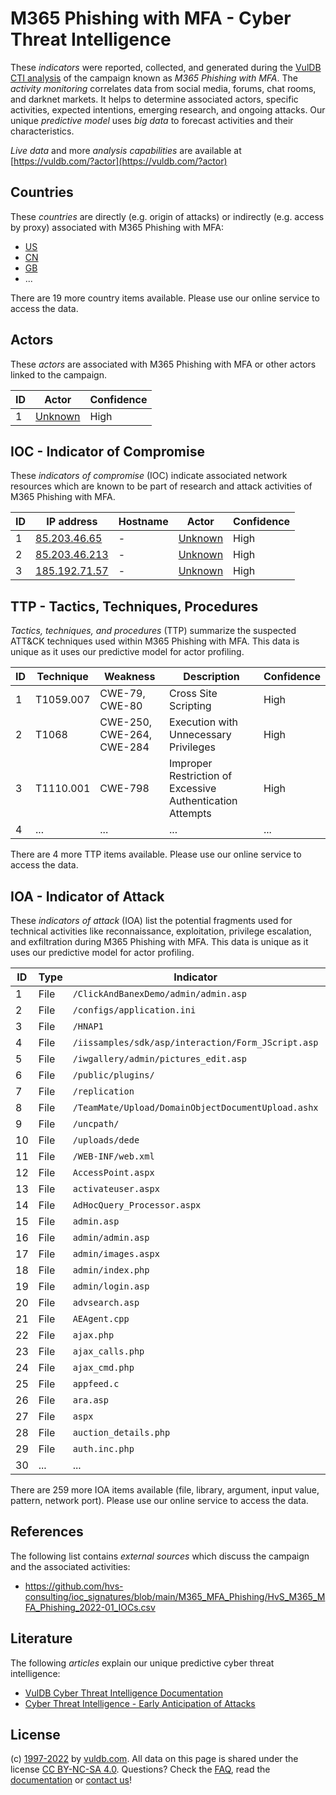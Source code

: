 # M365 Phishing with MFA - Cyber Threat Intelligence

These _indicators_ were reported, collected, and generated during the [VulDB CTI analysis](https://vuldb.com/?kb.cti) of the campaign known as _M365 Phishing with MFA_. The _activity monitoring_ correlates data from social media, forums, chat rooms, and darknet markets. It helps to determine associated actors, specific activities, expected intentions, emerging research, and ongoing attacks. Our unique _predictive model_ uses _big data_ to forecast activities and their characteristics.

_Live data_ and more _analysis capabilities_ are available at [https://vuldb.com/?actor](https://vuldb.com/?actor)

## Countries

These _countries_ are directly (e.g. origin of attacks) or indirectly (e.g. access by proxy) associated with M365 Phishing with MFA:

* [US](https://vuldb.com/?country.us)
* [CN](https://vuldb.com/?country.cn)
* [GB](https://vuldb.com/?country.gb)
* ...

There are 19 more country items available. Please use our online service to access the data.

## Actors

These _actors_ are associated with M365 Phishing with MFA or other actors linked to the campaign.

ID | Actor | Confidence
-- | ----- | ----------
1 | [Unknown](https://vuldb.com/?actor.unknown) | High

## IOC - Indicator of Compromise

These _indicators of compromise_ (IOC) indicate associated network resources which are known to be part of research and attack activities of M365 Phishing with MFA.

ID | IP address | Hostname | Actor | Confidence
-- | ---------- | -------- | ----- | ----------
1 | [85.203.46.65](https://vuldb.com/?ip.85.203.46.65) | - | [Unknown](https://vuldb.com/?actor.unknown) | High
2 | [85.203.46.213](https://vuldb.com/?ip.85.203.46.213) | - | [Unknown](https://vuldb.com/?actor.unknown) | High
3 | [185.192.71.57](https://vuldb.com/?ip.185.192.71.57) | - | [Unknown](https://vuldb.com/?actor.unknown) | High

## TTP - Tactics, Techniques, Procedures

_Tactics, techniques, and procedures_ (TTP) summarize the suspected ATT&CK techniques used within M365 Phishing with MFA. This data is unique as it uses our predictive model for actor profiling.

ID | Technique | Weakness | Description | Confidence
-- | --------- | -------- | ----------- | ----------
1 | T1059.007 | CWE-79, CWE-80 | Cross Site Scripting | High
2 | T1068 | CWE-250, CWE-264, CWE-284 | Execution with Unnecessary Privileges | High
3 | T1110.001 | CWE-798 | Improper Restriction of Excessive Authentication Attempts | High
4 | ... | ... | ... | ...

There are 4 more TTP items available. Please use our online service to access the data.

## IOA - Indicator of Attack

These _indicators of attack_ (IOA) list the potential fragments used for technical activities like reconnaissance, exploitation, privilege escalation, and exfiltration during M365 Phishing with MFA. This data is unique as it uses our predictive model for actor profiling.

ID | Type | Indicator | Confidence
-- | ---- | --------- | ----------
1 | File | `/ClickAndBanexDemo/admin/admin.asp` | High
2 | File | `/configs/application.ini` | High
3 | File | `/HNAP1` | Low
4 | File | `/iissamples/sdk/asp/interaction/Form_JScript.asp` | High
5 | File | `/iwgallery/admin/pictures_edit.asp` | High
6 | File | `/public/plugins/` | High
7 | File | `/replication` | Medium
8 | File | `/TeamMate/Upload/DomainObjectDocumentUpload.ashx` | High
9 | File | `/uncpath/` | Medium
10 | File | `/uploads/dede` | High
11 | File | `/WEB-INF/web.xml` | High
12 | File | `AccessPoint.aspx` | High
13 | File | `activateuser.aspx` | High
14 | File | `AdHocQuery_Processor.aspx` | High
15 | File | `admin.asp` | Medium
16 | File | `admin/admin.asp` | High
17 | File | `admin/images.aspx` | High
18 | File | `admin/index.php` | High
19 | File | `admin/login.asp` | High
20 | File | `advsearch.asp` | High
21 | File | `AEAgent.cpp` | Medium
22 | File | `ajax.php` | Medium
23 | File | `ajax_calls.php` | High
24 | File | `ajax_cmd.php` | Medium
25 | File | `appfeed.c` | Medium
26 | File | `ara.asp` | Low
27 | File | `aspx` | Low
28 | File | `auction_details.php` | High
29 | File | `auth.inc.php` | Medium
30 | ... | ... | ...

There are 259 more IOA items available (file, library, argument, input value, pattern, network port). Please use our online service to access the data.

## References

The following list contains _external sources_ which discuss the campaign and the associated activities:

* https://github.com/hvs-consulting/ioc_signatures/blob/main/M365_MFA_Phishing/HvS_M365_MFA_Phishing_2022-01_IOCs.csv

## Literature

The following _articles_ explain our unique predictive cyber threat intelligence:

* [VulDB Cyber Threat Intelligence Documentation](https://vuldb.com/?kb.cti)
* [Cyber Threat Intelligence - Early Anticipation of Attacks](https://www.scip.ch/en/?labs.20201022)

## License

(c) [1997-2022](https://vuldb.com/?kb.changelog) by [vuldb.com](https://vuldb.com/?kb.about). All data on this page is shared under the license [CC BY-NC-SA 4.0](https://creativecommons.org/licenses/by-nc-sa/4.0/). Questions? Check the [FAQ](https://vuldb.com/?kb.faq), read the [documentation](https://vuldb.com/?kb) or [contact us](https://vuldb.com/?contact)!
